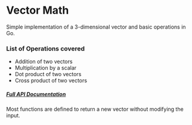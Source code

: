# Vector Math

Simple implementation of a 3-dimensional vector and basic operations in Go.

### List of Operations covered

- Addition of two vectors
- Multiplication by a scalar
- Dot product of two vectors
- Cross product of two vectors

##### [Full API Documentation](https://godoc.org/github.com/geekgunda/vectormath)

Most functions are defined to return a new vector without modifying the input.
